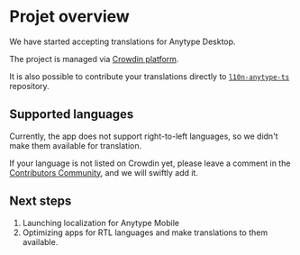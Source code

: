 # Projet overview

We have started accepting translations for Anytype Desktop. 

The project is managed via [Crowdin platform](https://crowdin.com/project/anytype-desktop).

It is also possible to contribute your translations directly to [`l10n-anytype-ts`](https://github.com/anyproto/l10n-anytype-ts) repository.

## Supported languages
Currently, the app does not support right-to-left languages, so we didn't make them available for translation.

If your language is not listed on Crowdin yet, please leave a comment in the [Contributors Community](https://github.com/orgs/anyproto/discussions/45), and we will swiftly add it.

## Next steps
1. Launching localization for Anytype Mobile
2. Optimizing apps for RTL languages and make translations to them available.